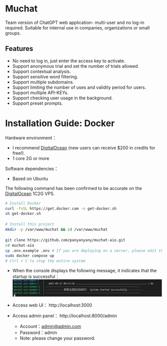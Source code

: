 # Muchat
Team version of ChatGPT web application- multi-user and no log-in required. Suitable for internal use in companies, organizations or small groups.  

## Features
- No need to log in, just enter the access key to activate.
- Support anonymous trial and set the number of trials allowed.
- Support contextual analysis.
- Support sensitive word filtering.
- Support multiple subdomains.
- Support limiting the number of uses and validity period for users.
- Support multiple API-KEYs.
- Support checking user usage in the background.
- Support preset prompts.

# Installation Guide: Docker

Hardware environment：
- I recommend [DigitalOcean](https://m.do.co/c/d353e23d928f) (new users can receive $200 in credits for free!).
- 1 core 2G or more

Software dependencies：
- Based on Ubuntu

The following command has been confirmed to be accurate on the [DigitalOcean](https://m.do.co/c/d353e23d928f) 1C2G VPS.

```bash
# Install Docker
curl -fsSL https://get.docker.com -o get-docker.sh
sh get-docker.sh

# Install this project
mkdir -p /var/www/muchat && cd /var/www/muchat

git clone https://github.com/panyanyany/muchat-aio.git
cd muchat-aio
cp .env.example .env # If you are deploying on a server, please edit the REACT_APP_API_ENDPOINT in the .env file to set your server's IP address.
sudo docker compose up
# Ctrl + C to stop the entire system
```
  
- When the console displays the following message, it indicates that the startup is successful：
![](./assets/img/allup.jpg)

- Access web UI： http://localhost:3000  
- Access admin panel： http://localhost:8000/admin
    - Account：admin@admin.com
    - Password：admin
    - Note: please change your password.